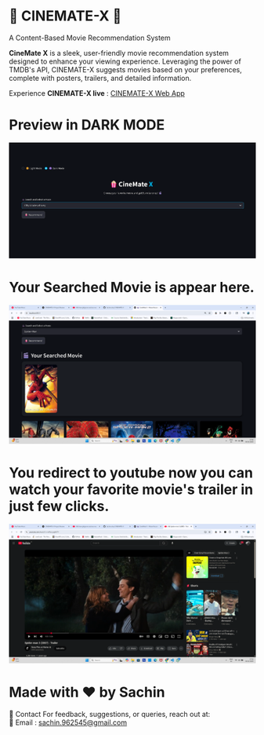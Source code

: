# 🍿 CINEMATE-X 🎥
A Content-Based Movie Recommendation System

**CineMate X** is a sleek, user-friendly movie recommendation system designed to enhance your viewing experience. Leveraging the power of TMDB's API, CINEMATE-X suggests movies based on your preferences, complete with posters, trailers, and detailed information.

Experience **CINEMATE-X live** : [CINEMATE-X Web App](https://cinemate-x-unnsmqjdhd2pylereihyaj.streamlit.app/)




# Preview in DARK MODE
![CineMate X Preview](./assets/darkmode.png)
# Your Searched Movie is appear here.
![CineMate X Preview](./assets/searched_movie.png)

# You redirect to youtube now you can watch your favorite movie's trailer in just few clicks.
![CineMate X Preview](./assets/TrailerYT.png)


# Made with ❤️ by Sachin




📧 Contact
For feedback, suggestions, or queries, reach out at:<br>
📩 Email : sachin.962545@gmail.com

